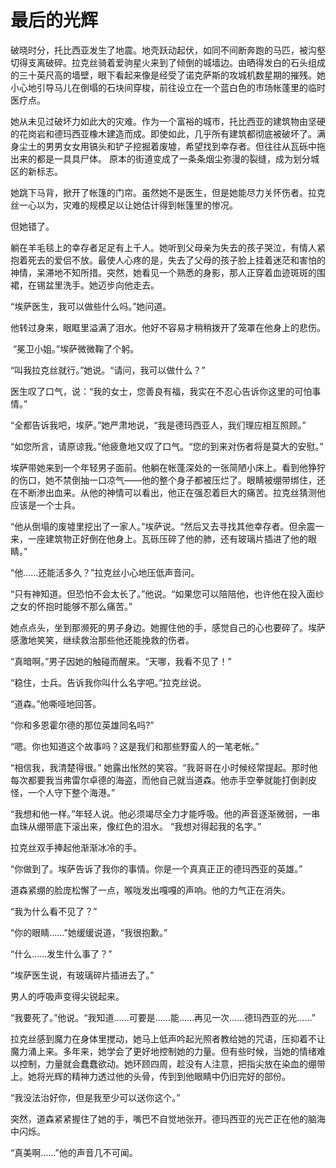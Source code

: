 # 最后的光辉

破晓时分，托比西亚发生了地震。地壳跃动起伏，如同不间断奔跑的马匹，被沟壑切得支离破碎。拉克丝骑着爱驹星火来到了倾倒的城墙边。由晒得发白的石头组成的三十英尺高的墙壁，眼下看起来像是经受了诺克萨斯的攻城机数星期的摧残。她小心地引导马儿在倒塌的石块间穿梭，前往设立在一个蓝白色的市场帐蓬里的临时医疗点。

她从未见过破坏力如此大的灾难。作为一个富裕的城市，托比西亚的建筑物由坚硬的花岗岩和德玛西亚橡木建造而成。即使如此，几乎所有建筑都彻底被破坏了。满身尘土的男男女女用镐头和铲子挖掘着废墟，希望找到幸存者。但往往从瓦砾中拖出来的都是一具具尸体。 原本的街道变成了一条条烟尘弥漫的裂缝，成为划分城区的新标志。

她跳下马背，掀开了帐篷的门帘。虽然她不是医生，但是她能尽力关怀伤者。拉克丝一心以为，灾难的规模足以让她估计得到帐篷里的惨况。

但她错了。

躺在羊毛毯上的幸存者足足有上千人。她听到父母亲为失去的孩子哭泣，有情人紧抱着死去的爱侣不放。最使人心疼的是，失去了父母的孩子脸上挂着迷茫和害怕的神情，呆滞地不知所措。突然，她看见一个熟悉的身影，那人正穿着血迹斑斑的围裙，在锡盆里洗手。她迈步向他走去。

“埃萨医生，我可以做些什么吗。”她问道。

他转过身来，眼眶里溢满了泪水。他好不容易才稍稍拨开了笼罩在他身上的悲伤。

 “冕卫小姐。”埃萨微微鞠了个躬。

“叫我拉克丝就行。”她说。“请问，我可以做什么？”

医生叹了口气，说：“我的女士，您善良有福，我实在不忍心告诉你这里的可怕事情。”

“全都告诉我吧，埃萨。”她严肃地说，“我是德玛西亚人，我们理应相互照顾。”

“如您所言，请原谅我。”他疲惫地又叹了口气。“您的到来对伤者将是莫大的安慰。”

埃萨带她来到一个年轻男子面前。他躺在帐蓬深处的一张简陋小床上。看到他狰狞的伤口，她不禁倒抽一口凉气——他的整个身子都被压烂了。眼睛被绷带绑住，还在不断渗出血来。从他的神情可以看出，他正在强忍着巨大的痛苦。拉克丝猜测他应该是一个士兵。

“他从倒塌的废墟里挖出了一家人。”埃萨说。“然后又去寻找其他幸存者。但余震一来，一座建筑物正好倒在他身上。瓦砾压碎了他的肺，还有玻璃片插进了他的眼睛。”

“他……还能活多久？”拉克丝小心地压低声音问。

“只有神知道。但恐怕不会太长了。”他说。“如果您可以陪陪他，也许他在投入面纱之女的怀抱时能够不那么痛苦。”

她点点头，坐到那濒死的男子身边。她握住他的手，感觉自己的心也要碎了。埃萨感激地笑笑，继续救治那些他还能挽救的伤者。

“真暗啊。”男子因她的触碰而醒来。“天哪，我看不见了！”

“稳住，士兵。告诉我你叫什么名字吧。”拉克丝说。

“道森。”他嘶哑地回答。

“你和多恩霍尔德的那位英雄同名吗?”

“嗯。你也知道这个故事吗？这是我们和那些野蛮人的一笔老帐。”

“相信我，我清楚得很。” 她露出怅然的笑容。“我哥哥在小时候经常提起。那时他每次都要我当弗雷尔卓德的海盗，而他自己就当道森。他赤手空拳就能打倒剥皮怪，一个人守下整个海港。”

“我想和他一样。”年轻人说。他必须竭尽全力才能呼吸。他的声音逐渐微弱，一串血珠从绷带底下滚出来，像红色的泪水。 “我想对得起我的名字。”

拉克丝双手捧起他渐渐冰冷的手。

“你做到了。埃萨告诉了我你的事情。你是一个真真正正的德玛西亚的英雄。”

道森紧绷的脸庞松懈了一点，喉咙发出嘎嘎的声响。他的力气正在消失。

“我为什么看不见了？”

“你的眼睛……”她缓缓说道，“我很抱歉。”

“什么……发生什么事了？”

“埃萨医生说，有玻璃碎片插进去了。”

男人的呼吸声变得尖锐起来。

“我要死了。”他说。“我知道……可要是……能……再见一次……德玛西亚的光……”

拉克丝感到魔力在身体里搅动，她马上低声吟起光照者教给她的咒语，压抑着不让魔力涌上来。多年来，她学会了更好地控制她的力量。但有些时候，当她的情绪难以控制，力量就会蠢蠢欲动。她环顾四周，趁没有人注意，把指尖放在染血的绷带上。她将光辉的精神力透过他的头骨，传到到他眼睛中仍旧完好的部份。

“我没法治好你，但是我至少可以送你这个。”

突然，道森紧紧握住了她的手，嘴巴不自觉地张开。德玛西亚的光芒正在他的脑海中闪烁。

“真美啊……”他的声音几不可闻。



